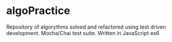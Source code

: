 # algoPractice

Repository of algorythms solved and refactored using test driven development. Mocha/Chai test suite. Written in JavaScript es6
